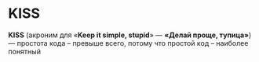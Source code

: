 
# KISS

**KISS** (акроним для «**Keep it simple, stupid**» — **«Делай проще, тупица»**)  — простота кода – превыше всего, потому что простой код – наиболее понятный
